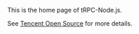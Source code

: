 This is the home page of tRPC-Node.js.

See [Tencent Open Source](https://opensource.tencent.com/) for more details.

